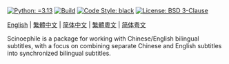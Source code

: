 [![Python: =3.13](https://img.shields.io/badge/python-3.13-green.svg)](https://docs.python.org/3/whatsnew/3.13.html)
[![Build](https://github.com/KarlTDebiec/Scinoephile/actions/workflows/build.yml/badge.svg)](https://github.com/KarlTDebiec/Scinoephile/actions/workflows/build.yml)
[![Code Style: black](https://img.shields.io/badge/code%20style-black-000000.svg)](https://github.com/psf/black)
[![License: BSD 3-Clause](https://img.shields.io/badge/license-BSD%203--Clause-blue.svg)](https://opensource.org/licenses/BSD-3-Clause)

[English](README.md) | [繁體中文](docs/README.zh-hant.md) | [简体中文](docs/README.zh-hans.md) | [繁體粵文](docs/README.yue-hant.md) | [简体粤文](docs/README.yue-hans.md)

Scinoephile is a package for working with Chinese/English bilingual subtitles, with a 
focus on combining separate Chinese and English subtitles into synchronized bilingual
subtitles.
